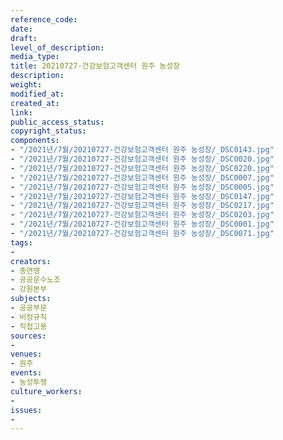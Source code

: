 ```yaml
---
reference_code: 
date: 
draft: 
level_of_description: 
media_type: 
title: 20210727-건강보험고객센터 원주 농성장
description: 
weight: 
modified_at: 
created_at: 
link: 
public_access_status: 
copyright_status: 
components:
- "/2021년/7월/20210727-건강보험고객센터 원주 농성장/_DSC0143.jpg"
- "/2021년/7월/20210727-건강보험고객센터 원주 농성장/_DSC0020.jpg"
- "/2021년/7월/20210727-건강보험고객센터 원주 농성장/_DSC0220.jpg"
- "/2021년/7월/20210727-건강보험고객센터 원주 농성장/_DSC0007.jpg"
- "/2021년/7월/20210727-건강보험고객센터 원주 농성장/_DSC0005.jpg"
- "/2021년/7월/20210727-건강보험고객센터 원주 농성장/_DSC0147.jpg"
- "/2021년/7월/20210727-건강보험고객센터 원주 농성장/_DSC0217.jpg"
- "/2021년/7월/20210727-건강보험고객센터 원주 농성장/_DSC0203.jpg"
- "/2021년/7월/20210727-건강보험고객센터 원주 농성장/_DSC0001.jpg"
- "/2021년/7월/20210727-건강보험고객센터 원주 농성장/_DSC0071.jpg"
tags:
- 
creators:
- 총연맹
- 공공운수노조
- 강원본부
subjects:
- 공공부문
- 비정규직
- 직접고용
sources:
- 
venues:
- 원주
events:
- 농성투쟁
culture_workers:
- 
issues:
- 
---
```

